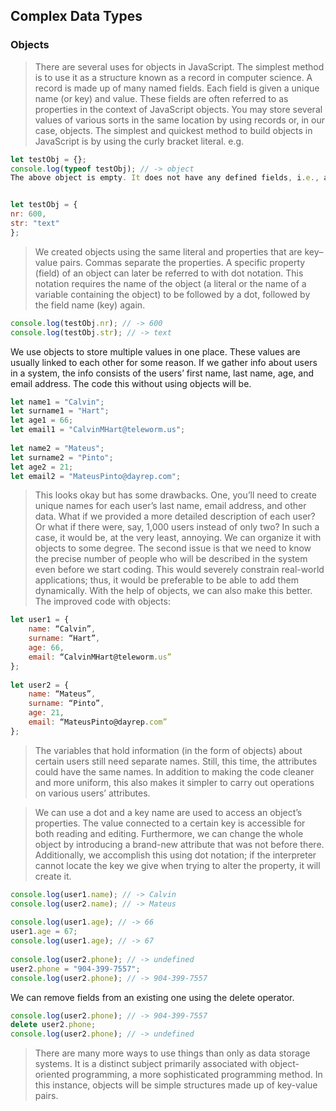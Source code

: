 ## Complex Data Types

### Objects
>There are several uses for objects in JavaScript. The simplest method is to use it as a structure known as a record in computer science. A record is made up of many named fields. Each field is given a unique name (or key) and value. These fields are often referred to as properties in the context of JavaScript objects. You may store several values of various sorts in the same location by using records or, in our case, objects. The simplest and quickest method to build objects in JavaScript is by using the curly bracket literal.
e.g.
```js
let testObj = {};
console.log(typeof testObj); // -> object
The above object is empty. It does not have any defined fields, i.e., anykey–value pairs. The example below defines an object containing two fields with keys nr and str.


let testObj = {
nr: 600,
str: "text"
};
```

>We created objects using the same literal and properties that are key–value pairs. Commas separate the properties. A specific property (field) of an object can later be referred to with dot notation. This notation requires the name of the object (a literal or the name of a variable containing the object) to be followed by a dot, followed by the field name (key) again.

```js
console.log(testObj.nr); // -> 600
console.log(testObj.str); // -> text
```
We use objects to store multiple values in one place. These values are usually linked to each other for some reason.
If we gather info about users in a system, the info consists of the users’ first name, last name, age, and email address. 
The code this without using objects will be.

```js
let name1 = "Calvin";
let surname1 = "Hart";
let age1 = 66;
let email1 = "CalvinMHart@teleworm.us";
   
let name2 = "Mateus";
let surname2 = "Pinto";
let age2 = 21;
let email2 = "MateusPinto@dayrep.com";
```
>This looks okay but has some drawbacks. 
One, you’ll need to create unique names for each user’s last name, email address, and other data. What if we provided a more detailed description of each user? Or what if there were, say, 1,000 users instead of only two? In such a case, it would be, at the very least, annoying. We can organize it with objects to some degree. The second issue is that we need to know the precise number of people who will be described in the system even before we start coding. This would severely constrain real-world applications; thus, it would be preferable to be able to add them dynamically. With the help of objects, we can also make this better.
The improved code with objects:

```js
let user1 = {
    name: “Calvin”,
    surname: “Hart”,
    age: 66,
    email: “CalvinMHart@teleworm.us”
};
   
let user2 = {
    name: “Mateus”,
    surname: “Pinto”,
    age: 21,
    email: “MateusPinto@dayrep.com”
};
```
>The variables that hold information (in the form of objects) about certain users still need separate names. Still, this time, the attributes could have the same names. In addition to making the code cleaner and more uniform, this also makes it simpler to carry out operations on various users’ attributes.

>We can use a dot and a key name are used to access an object’s properties. The value connected to a certain key is accessible for both reading and editing. Furthermore, we can change the whole object by introducing a brand-new attribute that was not before there. Additionally, we accomplish this using dot notation; if the interpreter cannot locate the key we give when trying to alter the property, it will create it.

```js
console.log(user1.name); // -> Calvin
console.log(user2.name); // -> Mateus
   
console.log(user1.age); // -> 66
user1.age = 67;
console.log(user1.age); // -> 67
   
console.log(user2.phone); // -> undefined
user2.phone = "904-399-7557";
console.log(user2.phone); // -> 904-399-7557
```
We can remove fields from an existing one using the delete operator.
```js
console.log(user2.phone); // -> 904-399-7557
delete user2.phone;
console.log(user2.phone); // -> undefined
```
>There are many more ways to use things than only as data storage systems. It is a distinct subject primarily associated with object-oriented programming, a more sophisticated programming method. In this instance, objects will be simple structures made up of key-value pairs.